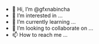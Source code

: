 - 👋 Hi, I’m @gfxnabincha
- 👀 I’m interested in ...
- 🌱 I’m currently learning ...
- 💞️ I’m looking to collaborate on ...
- 📫 How to reach me ...

<!---
gfxnabincha/gfxnabincha is a ✨ special ✨ repository because its `README.md` (this file) appears on your GitHub profile.
You can click the Preview link to take a look at your changes.
--->
